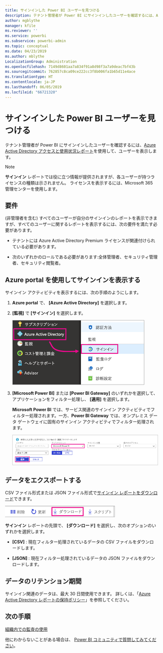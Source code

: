 ```yaml
---
title: サインインした Power BI ユーザーを見つける
description: テナント管理者が Power BI にサインインしたユーザーを確認するには、Azure Active Directory アクセスと使用状況レポートを使用して、ユーザーを表示します。
author: mgblythe
manager: kfile
ms.reviewer: ''
ms.service: powerbi
ms.subservice: powerbi-admin
ms.topic: conceptual
ms.date: 04/23/2019
ms.author: mblythe
LocalizationGroup: Administration
ms.openlocfilehash: 7149d8601aa7a834f91a8d98f3a7a9deac7bf43b
ms.sourcegitcommit: 762857c8ca09ce222cc3f8b006fa1b65d11e4ace
ms.translationtype: HT
ms.contentlocale: ja-JP
ms.lasthandoff: 06/05/2019
ms.locfileid: "66721320"
---
```

# <a name="find-power-bi-users-that-have-signed-in"></a>サインインした Power BI ユーザーを見つける

テナント管理者が Power BI にサインインしたユーザーを確認するには、[Azure Active Directory アクセスと使用状況レポート](/azure/active-directory/reports-monitoring/concept-sign-ins)を使用して、ユーザーを表示します。

> [!NOTE]
> **サインイン** レポートでは役に立つ情報が提供されますが、各ユーザーが持つライセンスの種類は示されません。 ライセンスを表示するには、Microsoft 365 管理センターを使用します。

## <a name="requirements"></a>要件

(非管理者を含む) すべてのユーザーが自分のサインインのレポートを表示できますが、すべてのユーザーに関するレポートを表示するには、次の要件を満たす必要があります。

* テナントには Azure Active Directory Premium ライセンスが関連付けられている必要があります。

* 次のいずれかのロールである必要があります:全体管理者、セキュリティ管理者、セキュリティ閲覧者。

## <a name="use-the-azure-portal-to-view-sign-ins"></a>Azure portal を使用してサインインを表示する

サインイン アクティビティを表示するには、次の手順のようにします。

1. **Azure portal** で、 **[Azure Active Directory]** を選択します。

1. **[監視]** で **[サインイン]** を選択します。
   
    ![[Azure Active Directory] オプションと [サインイン] オプションが強調表示されている Azure UI のスクリーンショット。](media/service-admin-access-usage/azure-portal-sign-ins.png)

1. **[Microsoft Power BI]** または **[Power BI Gateway]** のいずれかを選択して、アプリケーションをフィルター処理し、 **[適用]** を選択します。

    **Microsoft Power BI** では、サービス関連のサインイン アクティビティでフィルター処理されます。一方、**Power BI Gateway** では、オンプレミス データ ゲートウェイに固有のサインイン アクティビティでフィルター処理されます。
   
    ![[アプリケーション] フィールドが強調表示されているサインイン フィルターのスクリーンショット。](media/service-admin-access-usage/sign-in-filter.png)

## <a name="export-the-data"></a>データをエクスポートする

CSV ファイル形式または JSON ファイル形式で[サインイン レポートをダウンロード](/azure/active-directory/reports-monitoring/quickstart-download-sign-in-report)できます。

![[ダウンロード] ボタンのスクリーンショット。](media/service-admin-access-usage/download-sign-in-data-csv.png)

**サインイン** レポートの先頭で、 **[ダウンロード]** を選択し、次のオプションのいずれかを選択します。

* **[CSV]** : 現在フィルター処理されているデータの CSV ファイルをダウンロードします。

* **[JSON]** : 現在フィルター処理されているデータの JSON ファイルをダウンロードします。

## <a name="data-retention"></a>データのリテンション期間

サインイン関連のデータは、最大 30 日間使用できます。 詳しくは、「[Azure Active Directory レポートの保持ポリシー](/azure/active-directory/reports-monitoring/reference-reports-data-retention)」を参照してください。

## <a name="next-steps"></a>次の手順

[組織内での監査の使用](service-admin-auditing.md)

他にわからないことがある場合は、 [Power BI コミュニティで質問してみてください](https://community.powerbi.com/)。